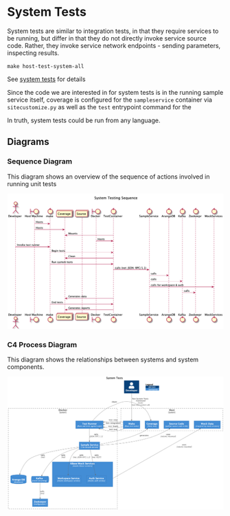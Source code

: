# System Tests

System tests are similar to integration tests, in that they require services to be running, but differ in that they do not directly invoke service source code. Rather, they invoke service network endpoints - sending parameters, inspecting results.

```shell
make host-test-system-all
```

See [system tests](./system-tests.md) for details

Since the code we are interested in for system tests is in the running sample service itself, coverage is configured for the `sampleservice` container via `sitecustomize.py` as well as the `test` entrypoint command for the 

In truth, system tests could be run from any language.

## Diagrams

### Sequence Diagram

This diagram shows an overview of the sequence of actions involved in running unit tests

![unit tests](../diagrams/images/system_tests_sequence.png)

### C4 Process Diagram

This diagram shows the relationships between systems and system components.

![unit tests](../diagrams/images/system_tests_c4.png)
